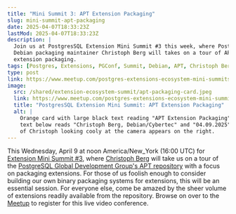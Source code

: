 ```yaml
---
title: "Mini Summit 3: APT Extension Packaging"
slug: mini-summit-apt-packaging
date: 2025-04-07T18:33:23Z
lastMod: 2025-04-07T18:33:23Z
description: |
  Join us at PostgresSQL Extension Mini Summit #3 this week, where PostgreSQL
  Debian packaging maintainer Christoph Berg will takes on a tour of APT
  extension packaging.
tags: [Postgres, Extensions, PGConf, Summit, Debian, APT, Christoph Berg]
type: post
link: https://www.meetup.com/postgres-extensions-ecosystem-mini-summits/events/306682786/
image:
  src: /shared/extension-ecosystem-summit/apt-packaging-card.jpeg
  link: https://www.meetup.com/postgres-extensions-ecosystem-mini-summits/events/306682786/
  title: "PostgresSQL Extension Mini Summit: APT Extension Packaging"
  alt: |
    Orange card with large black text reading "APT Extension Packaging". Smaller
    text below reads "Christoph Berg, Debian/Cybertec" and "04.09.2025". A photo
    of Christoph looking cooly at the camera appears on the right.
---
```


This Wednesday, April 9 at noon America/New_York (16:00 UTC) for [Extension
Mini Summit #3], where [Christoph Berg] will take us on a tour of the
[PostgreSQL Global Development Group's APT repository][apt] with a focus on
packaging extensions. For those of us foolish enough to consider building our
own binary packaging systems for extensions, this will be an essential
session. For everyone else, come be amazed by the sheer volume of extensions
readily available from the repository. Browse on over to the [Meetup] to
register for this live video conference.

  [Christoph Berg]: https://www.df7cb.de
  [apt]: https://wiki.postgresql.org/wiki/Apt "PostgreSQL Wiki: Apt"
  [Meetup]: https://www.meetup.com/postgres-extensions-ecosystem-mini-summits/
    "Postgres Extension Ecosystem Mini-Summit on Meetup"
  [Extension Mini Summit #3]: https://www.meetup.com/postgres-extensions-ecosystem-mini-summits/events/306682786/
    "Postgres Extensions Ecosystem Mini-Summit #3"
